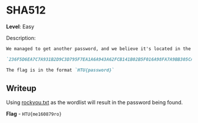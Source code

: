 # SHA512

**Level**: Easy

Description:

```markdown
We managed to get another password, and we believe it's located in the rockyou.txt list. Can you find the password?

`236F5D6EA7C7A931B2D9C3D795F7EA1A6A943A62FCB141B02B5F016A98FA7A9BB305CA72FD880BA1BF9278DB0234FB063754BA560B9299B34A6DDCDF87F2039C`

The flag is in the format `HTU{password}`
```

## Writeup

Using [rockyou.txt](https://github.com/brannondorsey/naive-hashcat/releases/download/data/rockyou.txt) as the wordlist will result in the password being found.

**Flag** - `HTU{me160879ro}`
